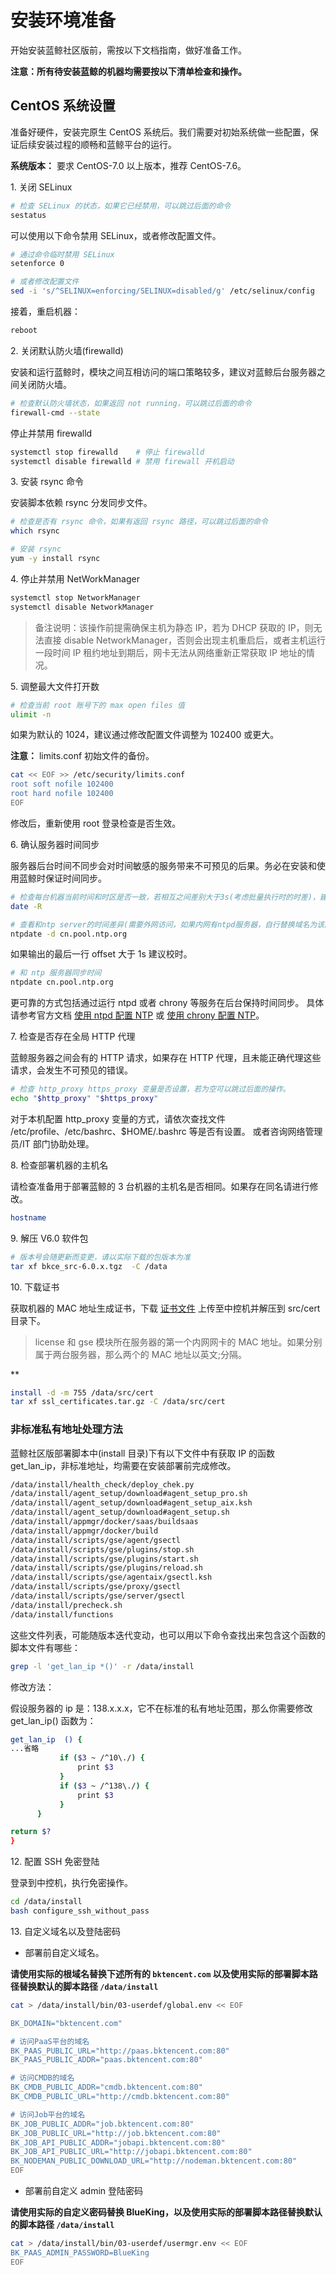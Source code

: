 # 安装环境准备

开始安装蓝鲸社区版前，需按以下文档指南，做好准备工作。

**注意：所有待安装蓝鲸的机器均需要按以下清单检查和操作。**


## CentOS 系统设置

准备好硬件，安装完原生 CentOS 系统后。我们需要对初始系统做一些配置，保证后续安装过程的顺畅和蓝鲸平台的运行。

**系统版本：** 要求 CentOS-7.0 以上版本，推荐 CentOS-7.6。

1\. 关闭 SELinux

```bash
# 检查 SELinux 的状态，如果它已经禁用，可以跳过后面的命令
sestatus
```

可以使用以下命令禁用 SELinux，或者修改配置文件。

```bash
# 通过命令临时禁用 SELinux
setenforce 0

# 或者修改配置文件
sed -i 's/^SELINUX=enforcing/SELINUX=disabled/g' /etc/selinux/config
```

接着，重启机器：

```bash
reboot
```
2\. 关闭默认防火墙(firewalld)

安装和运行蓝鲸时，模块之间互相访问的端口策略较多，建议对蓝鲸后台服务器之间关闭防火墙。

```bash
# 检查默认防火墙状态，如果返回 not running，可以跳过后面的命令
firewall-cmd --state
```

停止并禁用 firewalld
```bash
systemctl stop firewalld    # 停止 firewalld
systemctl disable firewalld # 禁用 firewall 开机启动
```

3\. 安装 rsync 命令

安装脚本依赖 rsync 分发同步文件。

```bash
# 检查是否有 rsync 命令，如果有返回 rsync 路径，可以跳过后面的命令
which rsync

# 安装 rsync
yum -y install rsync
```


4\. 停止并禁用 NetWorkManager
```bash
systemctl stop NetworkManager
systemctl disable NetworkManager
```
> 备注说明：该操作前提需确保主机为静态 IP，若为 DHCP 获取的 IP，则无法直接 disable NetworkManager，否则会出现主机重启后，或者主机运行一段时间 IP 租约地址到期后，网卡无法从网络重新正常获取 IP 地址的情况。

5\. 调整最大文件打开数

```bash
# 检查当前 root 账号下的 max open files 值
ulimit -n
```

如果为默认的 1024，建议通过修改配置文件调整为 102400 或更大。

**注意：** limits.conf 初始文件的备份。
```bash
cat << EOF >> /etc/security/limits.conf
root soft nofile 102400
root hard nofile 102400
EOF
```

修改后，重新使用 root 登录检查是否生效。

6\. 确认服务器时间同步

服务器后台时间不同步会对时间敏感的服务带来不可预见的后果。务必在安装和使用蓝鲸时保证时间同步。

```bash
# 检查每台机器当前时间和时区是否一致，若相互之间差别大于3s(考虑批量执行时的时差)，建议校时。
date -R

# 查看和ntp server的时间差异(需要外网访问，如果内网有ntpd服务器，自行替换域名为该服务的地址)
ntpdate -d cn.pool.ntp.org
```

如果输出的最后一行 offset 大于 1s 建议校时。
```bash
# 和 ntp 服务器同步时间
ntpdate cn.pool.ntp.org
```

更可靠的方式包括通过运行 ntpd 或者 chrony 等服务在后台保持时间同步。
具体请参考官方文档 [使用 ntpd 配置 NTP](https://access.redhat.com/documentation/en-us/red_hat_enterprise_linux/7/html/system_administrators_guide/ch-configuring_ntp_using_ntpd) 或 [使用 chrony 配置 NTP](https://access.redhat.com/documentation/en-us/red_hat_enterprise_linux/7/html/system_administrators_guide/ch-Configuring_NTP_Using_the_chrony_Suite)。

7\. 检查是否存在全局 HTTP 代理

蓝鲸服务器之间会有的 HTTP 请求，如果存在 HTTP 代理，且未能正确代理这些请求，会发生不可预见的错误。

```bash
# 检查 http_proxy https_proxy 变量是否设置，若为空可以跳过后面的操作。
echo "$http_proxy" "$https_proxy"
```
对于本机配置 http_proxy 变量的方式，请依次查找文件 /etc/profile、/etc/bashrc、$HOME/.bashrc 等是否有设置。
或者咨询网络管理员/IT 部门协助处理。

8\. 检查部署机器的主机名

请检查准备用于部署蓝鲸的 3 台机器的主机名是否相同。如果存在同名请进行修改。

```bash
hostname
```

9\. 解压 V6.0 软件包
```bash
# 版本号会随更新而变更，请以实际下载的包版本为准
tar xf bkce_src-6.0.x.tgz  -C /data
```

10\. 下载证书

获取机器的 MAC 地址生成证书，下载 [证书文件](https://bk.tencent.com/download_ssl/) 上传至中控机并解压到 src/cert 目录下。

>license 和 gse 模块所在服务器的第一个内网网卡的 MAC 地址。如果分别属于两台服务器，那么两个的 MAC 地址以英文;分隔。

**

```bash
install -d -m 755 /data/src/cert
tar xf ssl_certificates.tar.gz -C /data/src/cert
```

### 非标准私有地址处理方法

蓝鲸社区版部署脚本中(install 目录)下有以下文件中有获取 IP 的函数 get_lan_ip，非标准地址，均需要在安装部署前完成修改。

```bash
/data/install/health_check/deploy_chek.py
/data/install/agent_setup/download#agent_setup_pro.sh
/data/install/agent_setup/download#agent_setup_aix.ksh
/data/install/agent_setup/download#agent_setup.sh
/data/install/appmgr/docker/saas/buildsaas
/data/install/appmgr/docker/build
/data/install/scripts/gse/agent/gsectl
/data/install/scripts/gse/plugins/stop.sh
/data/install/scripts/gse/plugins/start.sh
/data/install/scripts/gse/plugins/reload.sh
/data/install/scripts/gse/agentaix/gsectl.ksh
/data/install/scripts/gse/proxy/gsectl
/data/install/scripts/gse/server/gsectl
/data/install/precheck.sh
/data/install/functions
```

这些文件列表，可能随版本迭代变动，也可以用以下命令查找出来包含这个函数的脚本文件有哪些：

```bash
grep -l 'get_lan_ip *()' -r /data/install
```

修改方法：

假设服务器的 ip 是：138.x.x.x，它不在标准的私有地址范围，那么你需要修改 get_lan_ip() 函数为：

```bash
get_lan_ip  () {
...省略
           if ($3 ~ /^10\./) {
               print $3
           }
           if ($3 ~ /^138\./) {
               print $3
           }
      }

return $?
}
```

12\. 配置 SSH 免密登陆 

登录到中控机，执行免密操作。

```bash
cd /data/install
bash configure_ssh_without_pass
```

13\. 自定义域名以及登陆密码

- 部署前自定义域名。

**请使用实际的根域名替换下述所有的 `bktencent.com` 以及使用实际的部署脚本路径替换默认的脚本路径 `/data/install`**

```bash
cat > /data/install/bin/03-userdef/global.env << EOF

BK_DOMAIN="bktencent.com"

# 访问PaaS平台的域名
BK_PAAS_PUBLIC_URL="http://paas.bktencent.com:80"
BK_PAAS_PUBLIC_ADDR="paas.bktencent.com:80"

# 访问CMDB的域名
BK_CMDB_PUBLIC_ADDR="cmdb.bktencent.com:80"
BK_CMDB_PUBLIC_URL="http://cmdb.bktencent.com:80"

# 访问Job平台的域名
BK_JOB_PUBLIC_ADDR="job.bktencent.com:80"
BK_JOB_PUBLIC_URL="http://job.bktencent.com:80"
BK_JOB_API_PUBLIC_ADDR="jobapi.bktencent.com:80"
BK_JOB_API_PUBLIC_URL="http://jobapi.bktencent.com:80"
BK_NODEMAN_PUBLIC_DOWNLOAD_URL="http://nodeman.bktencent.com:80"
EOF
```

- 部署前自定义 admin  登陆密码

**请使用实际的自定义密码替换 BlueKing，以及使用实际的部署脚本路径替换默认的脚本路径 `/data/install`**

```bash
cat > /data/install/bin/03-userdef/usermgr.env << EOF
BK_PAAS_ADMIN_PASSWORD=BlueKing
EOF
```
